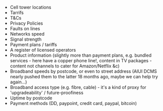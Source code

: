 * Cell tower locations
* Tarrifs
* T&Cs 
* Privacy Policies
* Faults on lines
* Networks speed
* Signal strength
* Payment plans / tariffs
* A register of licensed operators
* Product information (slightly more than payment plans, e.g. bundled services - here have a copper phone line!, content in TV packages - content not channels to cater for Amazon/Netflix &c)
* Broadband speeds by postcode, or even to street address (AIUI DCMS nearly pushed them to the latter 18 months ago, maybe we can help try again...)
* Broadband access type (e.g. fibre, cable) - it's a kind of proxy for 'upgradeability' / future-proofiness
* Uptime by postcode
* Payment methods (DD, paypoint, credit card, paypal, bitcoin)